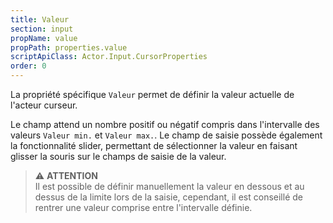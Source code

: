 ```yaml
---
title: Valeur
section: input
propName: value
propPath: properties.value
scriptApiClass: Actor.Input.CursorProperties
order: 0
---
```

La propriété spécifique `Valeur` permet de définir la valeur actuelle de l'acteur curseur.

Le champ attend un nombre positif ou négatif compris dans l'intervalle des valeurs `Valeur min.` et `Valeur max.`.
Le champ de saisie possède également la fonctionnalité slider, permettant de sélectionner la valeur en faisant glisser la souris sur le champs de saisie de la valeur.

>⚠️ **ATTENTION**<br>
Il est possible de définir manuellement la valeur en dessous et au dessus de la limite lors de la saisie, cependant, il est conseillé de rentrer une valeur comprise entre l'intervalle définie.

